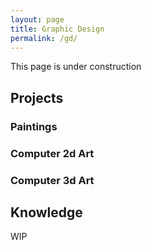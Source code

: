 ```yaml
---
layout: page
title: Graphic Design
permalink: /gd/
---
```

This page is under construction

## Projects

### Paintings

### Computer 2d Art

### Computer 3d Art

## Knowledge 

WIP

